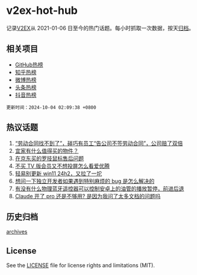 # v2ex-hot-hub

 记录[V2EX](https://www.v2ex.com/)从 2021-01-06 日至今的热门话题。每小时抓取一次数据，按天[归档](archives)。
 
 ## 相关项目

- [GitHub热榜](https://github.com/it985/github-hot-hub)
- [知乎热榜](https://github.com/it985/zhihu-hot-hub)
- [微博热榜](https://github.com/it985/weibo-hot-hub)
- [头条热榜](https://github.com/it985/toutiao-hot-hub)
- [抖音热榜](https://github.com/it985/douyin-hot-hub)


 `更新时间：2024-10-04 02:09:38 +0800`

## 热议话题

1. [“劳动合同找不到了”，碰巧有员工“告公司不签劳动合同”，公司赔了双倍](https://www.v2ex.com/t/1077480)
1. [宜家有什么值得买的物件？](https://www.v2ex.com/t/1077521)
1. [在京东买的罗技鼠标售后问题](https://www.v2ex.com/t/1077487)
1. [不买 TV 版会员又不想投屏怎么看爱优腾](https://www.v2ex.com/t/1077493)
1. [轻易别更新 win11 24h2，又拉了一坨](https://www.v2ex.com/t/1077530)
1. [想问一下独立开发者如果遇到特别麻烦的 bug 是怎么解决的](https://www.v2ex.com/t/1077499)
1. [有没有什么物理蓝牙遥控器可以控制安卓上的油管的播放暂停，前进后退](https://www.v2ex.com/t/1077509)
1. [Claude 开了 pro 还是不够用? 是因为我问了太多文档的问题吗](https://www.v2ex.com/t/1077481)

## 历史归档

[archives](archives)

## License

See the [LICENSE](LICENSE) file for license rights and limitations (MIT).
